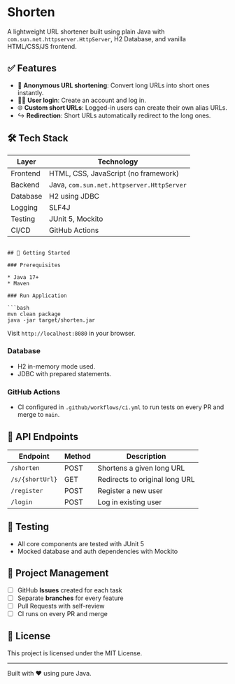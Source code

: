# Shorten

A lightweight URL shortener built using plain Java with `com.sun.net.httpserver.HttpServer`, H2 Database, and vanilla HTML/CSS/JS frontend.

## ✅ Features

* 🔗 **Anonymous URL shortening**: Convert long URLs into short ones instantly.
* 🧑‍💻 **User login**: Create an account and log in.
* 🌐 **Custom short URLs**: Logged-in users can create their own alias URLs.
* ↪️ **Redirection**: Short URLs automatically redirect to the long ones.

## 🛠️ Tech Stack

| Layer    | Technology                                |
| -------- | ----------------------------------------- |
| Frontend | HTML, CSS, JavaScript (no framework)      |
| Backend  | Java, `com.sun.net.httpserver.HttpServer` |
| Database | H2 using JDBC                             |
| Logging  | SLF4J                                     |
| Testing  | JUnit 5, Mockito                          |
| CI/CD    | GitHub Actions                            |

```

## 🚀 Getting Started

### Prerequisites

* Java 17+
* Maven

### Run Application

```bash
mvn clean package
java -jar target/shorten.jar
```

Visit `http://localhost:8080` in your browser.

### Database

* H2 in-memory mode used.
* JDBC with prepared statements.

### GitHub Actions

* CI configured in `.github/workflows/ci.yml` to run tests on every PR and merge to `main`.

## 🔌 API Endpoints

| Endpoint        | Method | Description                    |
| --------------- | ------ | ------------------------------ |
| `/shorten`      | POST   | Shortens a given long URL      |
| `/s/{shortUrl}` | GET    | Redirects to original long URL |
| `/register`     | POST   | Register a new user            |
| `/login`        | POST   | Log in existing user           |

## 🧪 Testing

* All core components are tested with JUnit 5
* Mocked database and auth dependencies with Mockito

## 📌 Project Management

* [ ] GitHub **Issues** created for each task
* [ ] Separate **branches** for every feature
* [ ] Pull Requests with self-review
* [ ] CI runs on every PR and merge

## 📖 License

This project is licensed under the MIT License.

---

Built with ❤️ using pure Java.
